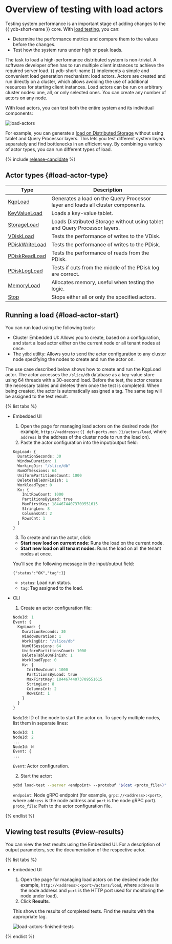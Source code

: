 # Overview of testing with load actors

Testing system performance is an important stage of adding changes to the {{ ydb-short-name }} core. With [load testing](https://en.wikipedia.org/wiki/Load_testing), you can:

* Determine the performance metrics and compare them to the values before the changes.
* Test how the system runs under high or peak loads.

The task to load a high-performance distributed system is non-trivial. A software developer often has to run multiple client instances to achieve the required server load. {{ ydb-short-name }} implements a simple and convenient load generation mechanism: load actors. Actors are created and run directly on a cluster, which allows avoiding the use of additional resources for starting client instances. Load actors can be run on arbitrary cluster nodes: one, all, or only selected ones. You can create any number of actors on any node.

With load actors, you can test both the entire system and its individual components:

![load-actors](../_assets/load-actors.svg)

For example, you can generate a [load on Distributed Storage](load-actors-storage.md) without using tablet and Query Processor layers. This lets you test different system layers separately and find bottlenecks in an efficient way. By combining a variety of actor types, you can run different types of load.

{% include [release-candidate](../_includes/trunk.md) %}

## Actor types {#load-actor-type}

| Type | Description |
| --- | --- |
| [KqpLoad](load-actors-kqp.md) | Generates a load on the Query Processor layer and loads all cluster components. |
| [KeyValueLoad](load-actors-key-value.md) | Loads a key-value tablet. |
| [StorageLoad](load-actors-storage.md) | Loads Distributed Storage without using tablet and Query Processor layers. |
| [VDiskLoad](load-actors-vdisk.md) | Tests the performance of writes to the VDisk. |
| [PDiskWriteLoad](load-actors-pdisk-write.md) | Tests the performance of writes to the PDisk. |
| [PDiskReadLoad](load-actors-pdisk-read.md) | Tests the performance of reads from the PDisk. |
| [PDiskLogLoad](load-actors-pdisk-log.md) | Tests if cuts from the middle of the PDisk log are correct. |
| [MemoryLoad](load-actors-memory.md) | Allocates memory, useful when testing the logic. |
| [Stop](load-actors-stop.md) | Stops either all or only the specified actors. |

## Running a load {#load-actor-start}

You can run load using the following tools:

* Cluster Embedded UI: Allows you to create, based on a configuration, and start a load actor either on the current node or all tenant nodes at once.
* The `ydbd` utility: Allows you to send the actor configuration to any cluster node specifying the nodes to create and run the actor on.

The use case described below shows how to create and run the KqpLoad actor. The actor accesses the `/slice/db` database as a key-value store using 64 threads with a 30-second load. Before the test, the actor creates the necessary tables and deletes them once the test is completed. When being created, the actor is automatically assigned a tag. The same tag will be assigned to the test result.

{% list tabs %}

- Embedded UI

  1. Open the page for managing load actors on the desired node (for example, `http://<address>:{{ def-ports.mon }}/actors/load`, where `address` is the address of the cluster node to run the load on).
  2. Paste the actor configuration into the input/output field:

    ```proto
    KqpLoad: {
      DurationSeconds: 30
      WindowDuration: 1
      WorkingDir: "/slice/db"
      NumOfSessions: 64
      UniformPartitionsCount: 1000
      DeleteTableOnFinish: 1
      WorkloadType: 0
      Kv: {
        InitRowCount: 1000
        PartitionsByLoad: true
        MaxFirstKey: 18446744073709551615
        StringLen: 8
        ColumnsCnt: 2
        RowsCnt: 1
      }
    }
    ```

  3. To create and run the actor, click:

  * **Start new load on current node**: Runs the load on the current node.
  * **Start new load on all tenant nodes**: Runs the load on all the tenant nodes at once.

  You'll see the following message in the input/output field:

  ```text
  {"status":"OK","tag":1}
  ```

  * `status`: Load run status.
  * `tag`: Tag assigned to the load.

- CLI

  1. Create an actor configuration file:

    ```proto
    NodeId: 1
    Event: {
      KqpLoad: {
        DurationSeconds: 30
        WindowDuration: 1
        WorkingDir: "/slice/db"
        NumOfSessions: 64
        UniformPartitionsCount: 1000
        DeleteTableOnFinish: 1
        WorkloadType: 0
        Kv: {
          InitRowCount: 1000
          PartitionsByLoad: true
          MaxFirstKey: 18446744073709551615
          StringLen: 8
          ColumnsCnt: 2
          RowsCnt: 1
        }
      }
    }
    ```

    `NodeId`: ID of the node to start the actor on. To specify multiple nodes, list them in separate lines:

    ```proto
    NodeId: 1
    NodeId: 2
    ...
    NodeId: N
    Event: {
    ...
    ```

    `Event`: Actor configuration.

  2. Start the actor:

    ```bash
    ydbd load-test --server <endpoint> --protobuf "$(cat <proto_file>)"
    ```

    `endpoint`: Node gRPC endpoint (for example, `grpc://<address>:<port>`, where `address` is the node address and `port` is the node gRPC port).
    `proto_file`: Path to the actor configuration file.

{% endlist %}

## Viewing test results {#view-results}

You can view the test results using the Embedded UI. For a description of output parameters, see the documentation of the respective actor.

{% list tabs %}

- Embedded UI

  1. Open the page for managing load actors on the desired node (for example, `http://<address>:<port>/actors/load`, where `address` is the node address and `port` is the HTTP port used for monitoring the node under load).
  2. Click **Results**.

  This shows the results of completed tests. Find the results with the appropriate tag.

  ![load-actors-finished-tests](../_assets/load-actors-finished-tests.png)

{% endlist %}